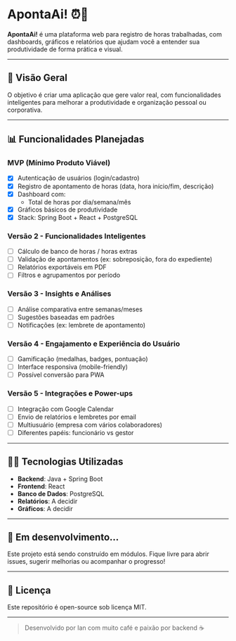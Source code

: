 # ApontaAi! ⏰️📅

**ApontaAi!** é uma plataforma web para registro de horas trabalhadas, com dashboards, gráficos e relatórios que ajudam você a entender sua produtividade de forma prática e visual.

---

## 🚀 Visão Geral
O objetivo é criar uma aplicação que gere valor real, com funcionalidades inteligentes para melhorar a produtividade e organização pessoal ou corporativa.

---

## 📊 Funcionalidades Planejadas

### MVP (Mínimo Produto Viável)
- [x] Autenticação de usuários (login/cadastro)
- [x] Registro de apontamento de horas (data, hora início/fim, descrição)
- [x] Dashboard com:
  - Total de horas por dia/semana/mês
- [x] Gráficos básicos de produtividade
- [x] Stack: Spring Boot + React + PostgreSQL

### Versão 2 - Funcionalidades Inteligentes
- [ ] Cálculo de banco de horas / horas extras
- [ ] Validação de apontamentos (ex: sobreposição, fora do expediente)
- [ ] Relatórios exportáveis em PDF
- [ ] Filtros e agrupamentos por período

### Versão 3 - Insights e Análises
- [ ] Análise comparativa entre semanas/meses
- [ ] Sugestões baseadas em padrões
- [ ] Notificações (ex: lembrete de apontamento)

### Versão 4 - Engajamento e Experiência do Usuário
- [ ] Gamificação (medalhas, badges, pontuação)
- [ ] Interface responsiva (mobile-friendly)
- [ ] Possível conversão para PWA

### Versão 5 - Integrações e Power-ups
- [ ] Integração com Google Calendar 
- [ ] Envio de relatórios e lembretes por email
- [ ] Multiusuário (empresa com vários colaboradores)
- [ ] Diferentes papéis: funcionário vs gestor

---

## 🧑‍💻 Tecnologias Utilizadas
- **Backend**: Java + Spring Boot
- **Frontend**: React
- **Banco de Dados**: PostgreSQL
- **Relatórios**: A decidir
- **Gráficos**: A decidir

---

## 🚧 Em desenvolvimento...
Este projeto está sendo construído em módulos. Fique livre para abrir issues, sugerir melhorias ou acompanhar o progresso!

---

## 💼 Licença
Este repositório é open-source sob licença MIT. 

---

> Desenvolvido por Ian com muito café e paixão por backend ☕️
